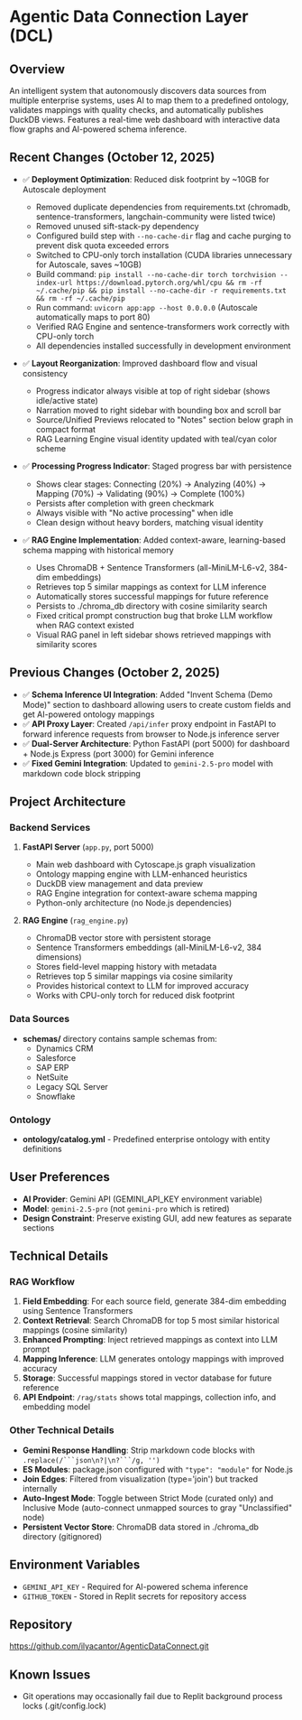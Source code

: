 # Agentic Data Connection Layer (DCL)

## Overview
An intelligent system that autonomously discovers data sources from multiple enterprise systems, uses AI to map them to a predefined ontology, validates mappings with quality checks, and automatically publishes DuckDB views. Features a real-time web dashboard with interactive data flow graphs and AI-powered schema inference.

## Recent Changes (October 12, 2025)
- ✅ **Deployment Optimization**: Reduced disk footprint by ~10GB for Autoscale deployment
  - Removed duplicate dependencies from requirements.txt (chromadb, sentence-transformers, langchain-community were listed twice)
  - Removed unused sift-stack-py dependency
  - Configured build step with `--no-cache-dir` flag and cache purging to prevent disk quota exceeded errors
  - Switched to CPU-only torch installation (CUDA libraries unnecessary for Autoscale, saves ~10GB)
  - Build command: `pip install --no-cache-dir torch torchvision --index-url https://download.pytorch.org/whl/cpu && rm -rf ~/.cache/pip && pip install --no-cache-dir -r requirements.txt && rm -rf ~/.cache/pip`
  - Run command: `uvicorn app:app --host 0.0.0.0` (Autoscale automatically maps to port 80)
  - Verified RAG Engine and sentence-transformers work correctly with CPU-only torch
  - All dependencies installed successfully in development environment

- ✅ **Layout Reorganization**: Improved dashboard flow and visual consistency
  - Progress indicator always visible at top of right sidebar (shows idle/active state)
  - Narration moved to right sidebar with bounding box and scroll bar
  - Source/Unified Previews relocated to "Notes" section below graph in compact format
  - RAG Learning Engine visual identity updated with teal/cyan color scheme

- ✅ **Processing Progress Indicator**: Staged progress bar with persistence
  - Shows clear stages: Connecting (20%) → Analyzing (40%) → Mapping (70%) → Validating (90%) → Complete (100%)
  - Persists after completion with green checkmark
  - Always visible with "No active processing" when idle
  - Clean design without heavy borders, matching visual identity

- ✅ **RAG Engine Implementation**: Added context-aware, learning-based schema mapping with historical memory
  - Uses ChromaDB + Sentence Transformers (all-MiniLM-L6-v2, 384-dim embeddings)
  - Retrieves top 5 similar mappings as context for LLM inference
  - Automatically stores successful mappings for future reference
  - Persists to ./chroma_db directory with cosine similarity search
  - Fixed critical prompt construction bug that broke LLM workflow when RAG context existed
  - Visual RAG panel in left sidebar shows retrieved mappings with similarity scores

## Previous Changes (October 2, 2025)
- ✅ **Schema Inference UI Integration**: Added "Invent Schema (Demo Mode)" section to dashboard allowing users to create custom fields and get AI-powered ontology mappings
- ✅ **API Proxy Layer**: Created `/api/infer` proxy endpoint in FastAPI to forward inference requests from browser to Node.js inference server
- ✅ **Dual-Server Architecture**: Python FastAPI (port 5000) for dashboard + Node.js Express (port 3000) for Gemini inference
- ✅ **Fixed Gemini Integration**: Updated to `gemini-2.5-pro` model with markdown code block stripping

## Project Architecture

### Backend Services
1. **FastAPI Server** (`app.py`, port 5000)
   - Main web dashboard with Cytoscape.js graph visualization
   - Ontology mapping engine with LLM-enhanced heuristics
   - DuckDB view management and data preview
   - RAG Engine integration for context-aware schema mapping
   - Python-only architecture (no Node.js dependencies)

2. **RAG Engine** (`rag_engine.py`)
   - ChromaDB vector store with persistent storage
   - Sentence Transformers embeddings (all-MiniLM-L6-v2, 384 dimensions)
   - Stores field-level mapping history with metadata
   - Retrieves top 5 similar mappings via cosine similarity
   - Provides historical context to LLM for improved accuracy
   - Works with CPU-only torch for reduced disk footprint

### Data Sources
- **schemas/** directory contains sample schemas from:
  - Dynamics CRM
  - Salesforce
  - SAP ERP
  - NetSuite
  - Legacy SQL Server
  - Snowflake

### Ontology
- **ontology/catalog.yml** - Predefined enterprise ontology with entity definitions

## User Preferences
- **AI Provider**: Gemini API (GEMINI_API_KEY environment variable)
- **Model**: `gemini-2.5-pro` (not `gemini-pro` which is retired)
- **Design Constraint**: Preserve existing GUI, add new features as separate sections

## Technical Details

### RAG Workflow
1. **Field Embedding**: For each source field, generate 384-dim embedding using Sentence Transformers
2. **Context Retrieval**: Search ChromaDB for top 5 most similar historical mappings (cosine similarity)
3. **Enhanced Prompting**: Inject retrieved mappings as context into LLM prompt
4. **Mapping Inference**: LLM generates ontology mappings with improved accuracy
5. **Storage**: Successful mappings stored in vector database for future reference
6. **API Endpoint**: `/rag/stats` shows total mappings, collection info, and embedding model

### Other Technical Details
- **Gemini Response Handling**: Strip markdown code blocks with `.replace(/```json\n?|\n?```/g, '')`
- **ES Modules**: package.json configured with `"type": "module"` for Node.js
- **Join Edges**: Filtered from visualization (type='join') but tracked internally
- **Auto-Ingest Mode**: Toggle between Strict Mode (curated only) and Inclusive Mode (auto-connect unmapped sources to gray "Unclassified" node)
- **Persistent Vector Store**: ChromaDB data stored in ./chroma_db directory (gitignored)

## Environment Variables
- `GEMINI_API_KEY` - Required for AI-powered schema inference
- `GITHUB_TOKEN` - Stored in Replit secrets for repository access

## Repository
https://github.com/ilyacantor/AgenticDataConnect.git

## Known Issues
- Git operations may occasionally fail due to Replit background process locks (.git/config.lock)
